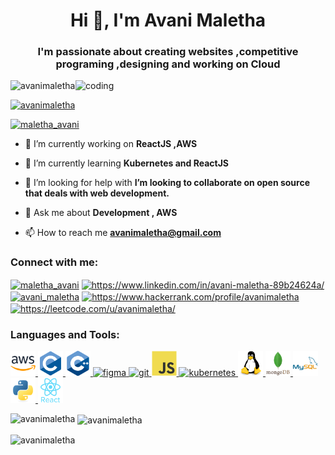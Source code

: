 <h1 align="center">Hi 👋, I'm Avani Maletha</h1>
<h3 align="center">I'm passionate about creating websites ,competitive programing ,designing and working on Cloud</h3>
<img align="right" alt="coding" width="400" src="https://media.tenor.com/IF2JdxzmyN4AAAAi/coding-girl.gif">

<p align="left"> <img src="https://komarev.com/ghpvc/?username=avanimaletha&label=Profile%20views&color=0e75b6&style=flat" alt="avanimaletha" /> </p>

<p align="left"> <a href="https://github.com/ryo-ma/github-profile-trophy"><img src="https://github-profile-trophy.vercel.app/?username=avanimaletha" alt="avanimaletha" /></a> </p>

<p align="left"> <a href="https://twitter.com/maletha_avani" target="blank"><img src="https://img.shields.io/twitter/follow/maletha_avani?logo=twitter&style=for-the-badge" alt="maletha_avani" /></a> </p>

- 🔭 I’m currently working on **ReactJS ,AWS**

- 🌱 I’m currently learning **Kubernetes and ReactJS**

- 🤝 I’m looking for help with **I’m looking to collaborate on open source that deals with web development.**

- 💬 Ask me about **Development , AWS**

- 📫 How to reach me **avanimaletha@gmail.com**

<h3 align="left">Connect with me:</h3>
<p align="left">
<a href="https://twitter.com/maletha_avani" target="blank"><img align="center" src="https://raw.githubusercontent.com/rahuldkjain/github-profile-readme-generator/master/src/images/icons/Social/twitter.svg" alt="maletha_avani" height="30" width="40" /></a>
<a href="https://linkedin.com/in/https://www.linkedin.com/in/avani-maletha-89b24624a/" target="blank"><img align="center" src="https://raw.githubusercontent.com/rahuldkjain/github-profile-readme-generator/master/src/images/icons/Social/linked-in-alt.svg" alt="https://www.linkedin.com/in/avani-maletha-89b24624a/" height="30" width="40" /></a>
<a href="https://instagram.com/avani_maletha" target="blank"><img align="center" src="https://raw.githubusercontent.com/rahuldkjain/github-profile-readme-generator/master/src/images/icons/Social/instagram.svg" alt="avani_maletha" height="30" width="40" /></a>
<a href="https://www.hackerrank.com/https://www.hackerrank.com/profile/avanimaletha" target="blank"><img align="center" src="https://raw.githubusercontent.com/rahuldkjain/github-profile-readme-generator/master/src/images/icons/Social/hackerrank.svg" alt="https://www.hackerrank.com/profile/avanimaletha" height="30" width="40" /></a>
<a href="https://www.leetcode.com/https://leetcode.com/u/avanimaletha/" target="blank"><img align="center" src="https://raw.githubusercontent.com/rahuldkjain/github-profile-readme-generator/master/src/images/icons/Social/leet-code.svg" alt="https://leetcode.com/u/avanimaletha/" height="30" width="40" /></a>
</p>

<h3 align="left">Languages and Tools:</h3>
<p align="left"> <a href="https://aws.amazon.com" target="_blank" rel="noreferrer"> <img src="https://raw.githubusercontent.com/devicons/devicon/master/icons/amazonwebservices/amazonwebservices-original-wordmark.svg" alt="aws" width="40" height="40"/> </a> <a href="https://www.cprogramming.com/" target="_blank" rel="noreferrer"> <img src="https://raw.githubusercontent.com/devicons/devicon/master/icons/c/c-original.svg" alt="c" width="40" height="40"/> </a> <a href="https://www.w3schools.com/cpp/" target="_blank" rel="noreferrer"> <img src="https://raw.githubusercontent.com/devicons/devicon/master/icons/cplusplus/cplusplus-original.svg" alt="cplusplus" width="40" height="40"/> </a> <a href="https://www.figma.com/" target="_blank" rel="noreferrer"> <img src="https://www.vectorlogo.zone/logos/figma/figma-icon.svg" alt="figma" width="40" height="40"/> </a> <a href="https://git-scm.com/" target="_blank" rel="noreferrer"> <img src="https://www.vectorlogo.zone/logos/git-scm/git-scm-icon.svg" alt="git" width="40" height="40"/> </a> <a href="https://developer.mozilla.org/en-US/docs/Web/JavaScript" target="_blank" rel="noreferrer"> <img src="https://raw.githubusercontent.com/devicons/devicon/master/icons/javascript/javascript-original.svg" alt="javascript" width="40" height="40"/> </a> <a href="https://kubernetes.io" target="_blank" rel="noreferrer"> <img src="https://www.vectorlogo.zone/logos/kubernetes/kubernetes-icon.svg" alt="kubernetes" width="40" height="40"/> </a> <a href="https://www.linux.org/" target="_blank" rel="noreferrer"> <img src="https://raw.githubusercontent.com/devicons/devicon/master/icons/linux/linux-original.svg" alt="linux" width="40" height="40"/> </a> <a href="https://www.mongodb.com/" target="_blank" rel="noreferrer"> <img src="https://raw.githubusercontent.com/devicons/devicon/master/icons/mongodb/mongodb-original-wordmark.svg" alt="mongodb" width="40" height="40"/> </a> <a href="https://www.mysql.com/" target="_blank" rel="noreferrer"> <img src="https://raw.githubusercontent.com/devicons/devicon/master/icons/mysql/mysql-original-wordmark.svg" alt="mysql" width="40" height="40"/> </a> <a href="https://www.python.org" target="_blank" rel="noreferrer"> <img src="https://raw.githubusercontent.com/devicons/devicon/master/icons/python/python-original.svg" alt="python" width="40" height="40"/> </a> <a href="https://reactjs.org/" target="_blank" rel="noreferrer"> <img src="https://raw.githubusercontent.com/devicons/devicon/master/icons/react/react-original-wordmark.svg" alt="react" width="40" height="40"/> </a> </p>

<p><img align="left" src="https://github-readme-stats.vercel.app/api/top-langs?username=avanimaletha&show_icons=true&locale=en&layout=compact" alt="avanimaletha" /></p>

<p>&nbsp;<img align="center" src="https://github-readme-stats.vercel.app/api?username=avanimaletha&show_icons=true&locale=en" alt="avanimaletha" /></p>

<p><img align="center" src="https://github-readme-streak-stats.herokuapp.com/?user=avanimaletha&" alt="avanimaletha" /></p>

